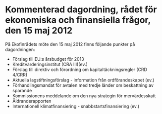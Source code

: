 # Kommenterad dagordning, rådet för ekonomiska och finansiella frågor, den 15 maj 2012

På Ekofinrådets möte den 15 maj 2012 finns följande punkter på dagordningen:

* Förslag till EU:s årsbudget för 2013
* Kreditvärderingsinstitut (CRA III)(ev.)
* Förslag till direktiv och förordning om kapitaltäckningsregler (CRD 4/CRR)
* Aktuella lagstiftningsförslag - information från ordförandeskapet (ev.)
* Förhandlingsmandat för avtalen med tredje länder om beskattning av sparande
* Kommissionens meddelande om den nya strategin för mervärdesskatt
* Åldranderapporten
* Internationell klimatfinansiering - snabbstartsfinansiering (ev.)

